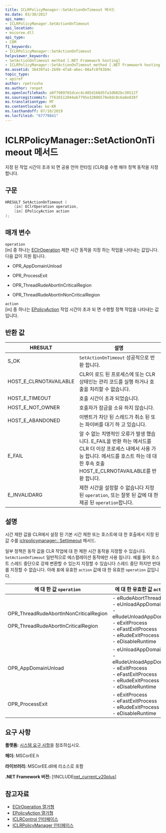 ```yaml
---
title: ICLRPolicyManager::SetActionOnTimeout 메서드
ms.date: 03/30/2017
api_name:
- ICLRPolicyManager.SetActionOnTimeout
api_location:
- mscoree.dll
api_type:
- COM
f1_keywords:
- ICLRPolicyManager::SetActionOnTimeout
helpviewer_keywords:
- SetActionOnTimeout method [.NET Framework hosting]
- ICLRPolicyManager::SetActionOnTimeout method [.NET Framework hosting]
ms.assetid: 38439fa1-2b99-4fa8-a6ec-08afc0f83b9c
topic_type:
- apiref
author: rpetrusha
ms.author: ronpet
ms.openlocfilehash: a0f7989765dcec4c405d168d5fa3d082bc30512f
ms.sourcegitcommit: 7f616512044ab7795e32806578e8dc0c6a0e038f
ms.translationtype: MT
ms.contentlocale: ko-KR
ms.lasthandoff: 07/10/2019
ms.locfileid: "67779841"
---
```

# <a name="iclrpolicymanagersetactionontimeout-method"></a>ICLRPolicyManager::SetActionOnTimeout 메서드
지정 된 작업 시간이 초과 되 면 공용 언어 런타임 (CLR)를 수행 해야 정책 동작을 지정 합니다.  
  
## <a name="syntax"></a>구문  
  
```cpp  
HRESULT SetActionOnTimeout (  
    [in] EClrOperation operation,  
    [in] EPolicyAction action  
);  
```  
  
## <a name="parameters"></a>매개 변수  
 `operation`  
 [in] 중 하나는 [EClrOperation](../../../../docs/framework/unmanaged-api/hosting/eclroperation-enumeration.md) 제한 시간 동작을 지정 하는 작업을 나타내는 값입니다. 다음 값이 지원 됩니다.  
  
- OPR_AppDomainUnload  
  
- OPR_ProcessExit  
  
- OPR_ThreadRudeAbortInCriticalRegion  
  
- OPR_ThreadRudeAbortInNonCriticalRegion  
  
 `action`  
 [in] 중 하나는 [EPolicyAction](../../../../docs/framework/unmanaged-api/hosting/epolicyaction-enumeration.md) 작업 시간이 초과 되 면 수행할 정책 작업을 나타내는 값입니다.  
  
## <a name="return-value"></a>반환 값  
  
|HRESULT|설명|  
|-------------|-----------------|  
|S_OK|`SetActionOnTimeout` 성공적으로 반환 합니다.|  
|HOST_E_CLRNOTAVAILABLE|CLR이 로드 된 프로세스에 또는 CLR 상태인는 관리 코드를 실행 하거나 호출을 처리할 수 없습니다.|  
|HOST_E_TIMEOUT|호출 시간이 초과 되었습니다.|  
|HOST_E_NOT_OWNER|호출자가 잠금을 소유 하지 않습니다.|  
|HOST_E_ABANDONED|이벤트가 차단 된 스레드가 취소 된 또는 파이버를 대기 하 고 있습니다.|  
|E_FAIL|알 수 없는 치명적인 오류가 발생 했습니다. E_FAIL을 반환 하는 메서드를 CLR 더 이상 프로세스 내에서 사용 가능 합니다. 메서드를 호스트 하는 데 대 한 후속 호출 HOST_E_CLRNOTAVAILABLE를 반환 합니다.|  
|E_INVALIDARG|제한 시간을 설정할 수 없습니다 지정 된 `operation`, 또는 잘못 된 값에 대 한 제공 된 `operation`합니다.|  
  
## <a name="remarks"></a>설명  
 시간 제한 값을 CLR에서 설정 된 기본 시간 제한 또는 호스트에 대 한 호출에서 지정 된 값 수를 [iclrpolicymanager:: Settimeout](../../../../docs/framework/unmanaged-api/hosting/iclrpolicymanager-settimeout-method.md) 메서드.  
  
 일부 정책은 동작 값을 CLR 작업에 대 한 제한 시간 동작을 지정할 수 있습니다. `SetActionOnTimeout` 일반적으로 에스컬레이션 동작에만 사용 됩니다. 예를 들어 호스트 스레드 중단으로 강제 변환할 수 있는지 지정할 수 있습니다 스레드 중단 하지만 반대를 지정할 수 없습니다. 아래 표에 유효한 `action` 값에 대 한 유효한 `operation` 값입니다.  
  
|에 대 한 값 `operation`|에 대 한 유효한 값 `action`|  
|---------------------------|-------------------------------|  
|OPR_ThreadRudeAbortInNonCriticalRegion<br /><br /> OPR_ThreadRudeAbortInCriticalRegion|-   eRudeAbortThread<br />-   eUnloadAppDomain<br />-   eRudeUnloadAppDomain<br />-   eExitProcess<br />-   eFastExitProcess<br />-   eRudeExitProcess<br />-   eDisableRuntime|  
|OPR_AppDomainUnload|-   eUnloadAppDomain<br />-   eRudeUnloadAppDomain<br />-   eExitProcess<br />-   eFastExitProcess<br />-   eRudeExitProcess<br />-   eDisableRuntime|  
|OPR_ProcessExit|-   eExitProcess<br />-   eFastExitProcess<br />-   eRudeExitProcess<br />-   eDisableRuntime|  
  
## <a name="requirements"></a>요구 사항  
 **플랫폼:** [시스템 요구 사항](../../../../docs/framework/get-started/system-requirements.md)을 참조하십시오.  
  
 **헤더:** MSCorEE.h  
  
 **라이브러리:** MSCorEE.dll에 리소스로 포함  
  
 **.NET Framework 버전:** [!INCLUDE[net_current_v20plus](../../../../includes/net-current-v20plus-md.md)]  
  
## <a name="see-also"></a>참고자료

- [EClrOperation 열거형](../../../../docs/framework/unmanaged-api/hosting/eclroperation-enumeration.md)
- [EPolicyAction 열거형](../../../../docs/framework/unmanaged-api/hosting/epolicyaction-enumeration.md)
- [ICLRControl 인터페이스](../../../../docs/framework/unmanaged-api/hosting/iclrcontrol-interface.md)
- [ICLRPolicyManager 인터페이스](../../../../docs/framework/unmanaged-api/hosting/iclrpolicymanager-interface.md)

